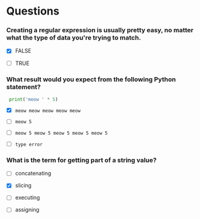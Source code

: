 # Questions

### Creating a regular expression is usually pretty easy, no matter what the type of data you're trying to match.

- [X] FALSE

- [ ] TRUE

### What result would you expect from the following Python statement?
```python
 print('meow ' * 5)
 ```

- [x] ```meow meow meow meow meow```

- [ ] ```meow 5```

- [ ] ```meow 5 meow 5 meow 5 meow 5 meow 5```

- [ ] ```type error```


### What is the term for getting part of a string value?

- [ ] concatenating

- [x] slicing

- [ ] executing

- [ ] assigning